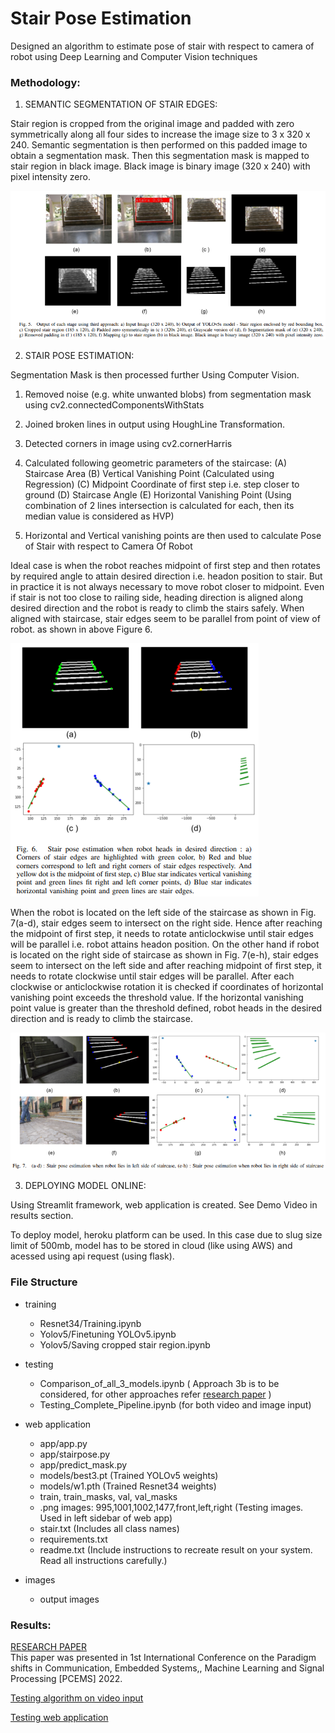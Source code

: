 # Stair Pose Estimation

Designed an algorithm to estimate pose of stair with respect to camera of robot using Deep Learning and Computer Vision techniques

### Methodology:

1) SEMANTIC SEGMENTATION OF STAIR EDGES:

Stair region is cropped from the original image and padded with zero symmetrically along all four sides to increase the image size to 3 x 320 x 240. 
Semantic segmentation is then performed on this padded image to obtain a segmentation mask. Then this segmentation mask is mapped to stair region in black image. Black image is binary image (320 x 240) with pixel intensity zero. 

<img src="Images/rp_fig1.png" /> 

2) STAIR POSE ESTIMATION:

Segmentation Mask is then processed further Using Computer Vision.

1. Removed noise (e.g. white unwanted blobs) from segmentation mask using cv2.connectedComponentsWithStats

2. Joined broken lines in output using HoughLine Transformation.

3. Detected corners in image using cv2.cornerHarris

4. Calculated following geometric parameters of the staircase:
      (A) Staircase Area
      (B) Vertical Vanishing Point (Calculated using Regression)
      (C) Midpoint Coordinate of first step i.e. step closer to ground
      (D) Staircase Angle
      (E) Horizontal Vanishing Point (Using combination of 2 lines intersection is calculated for each, then its median value is considered as HVP)
 
5. Horizontal and Vertical vanishing points are then used to calculate Pose of Stair with respect to Camera Of Robot

Ideal case is when the robot reaches midpoint of first step and then rotates by required angle to attain desired direction i.e. headon position to stair. But in practice it is not always necessary to move robot closer to midpoint. Even if stair is not too close to railing side, heading direction is aligned along
desired direction and the robot is ready to climb the stairs safely. When aligned with staircase, stair edges seem to be parallel from point of view of robot.
as shown in above Figure 6. 

<img src="Images/rp_fig2.png"/> 

When the robot is located on the left side of the staircase as shown in Fig. 7(a-d), stair edges seem to intersect on the right side. Hence after reaching the midpoint of first step, it needs to rotate anticlockwise until stair edges will be parallel i.e. robot attains headon position. On the other hand if robot is located on the right side of staircase as shown in Fig. 7(e-h), stair edges seem to intersect on the left side and after reaching midpoint of first step, it needs to rotate clockwise until stair edges will be parallel. After each clockwise or anticlockwise rotation it is checked if coordinates of horizontal vanishing point exceeds the threshold value. If the horizontal vanishing point value is greater than the threshold defined, robot heads in the desired direction and is ready to climb the staircase.

<img src="Images/rp_fig3.png"/> 

3) DEPLOYING MODEL ONLINE:

Using Streamlit framework, web application is created. See Demo Video in results section.

To deploy model, heroku platform can be used. In this case due to slug size limit of 500mb, model has to be stored in cloud (like using AWS) and acessed using api request (using flask). 

### File Structure

- training 
  
  - Resnet34/Training.ipynb
  - Yolov5/Finetuning YOLOv5.ipynb
  - Yolov5/Saving cropped stair region.ipynb
- testing

  - Comparison_of_all_3_models.ipynb ( Approach 3b is to be considered, for other approaches refer [research paper](https://drive.google.com/file/d/1dkICxPhttYv9eMlcAFcu43WNYdF3IjJi/view?usp=drivesdk) )
  - Testing_Complete_Pipeline.ipynb (for both video and image input)
- web application

  - app/app.py
  - app/stairpose.py
  - app/predict_mask.py
  - models/best3.pt (Trained YOLOv5 weights)
  - models/w1.pth   (Trained Resnet34 weights)
  - train, train_masks, val, val_masks
  - .png images: 995,1001,1002,1477,front,left,right (Testing images. Used in left sidebar of web app)
  - stair.txt (Includes all class names)
  - requirements.txt 
  - readme.txt (Include instructions to recreate result on your system. Read all instructions carefully.)
- images

  - output images

### Results:

[RESEARCH PAPER](https://drive.google.com/file/d/1dkICxPhttYv9eMlcAFcu43WNYdF3IjJi/view?usp=drivesdk)  
This paper was presented in 1st International Conference on the Paradigm shifts in Communication, Embedded Systems,, Machine Learning and Signal Processing [PCEMS] 2022.

[Testing algorithm on video input](https://drive.google.com/file/d/1Z37BnEsa8wNj3Tnn3V4Codw2Mxx0Hu7v/view?usp=sharing)

[Testing web application](https://drive.google.com/file/d/1dPF2OP07s0LW6-wLI2noRfTZ8BC8ct1r/view?usp=drivesdk)
